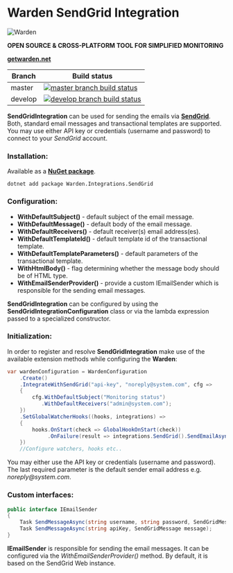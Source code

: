 # Warden SendGrid Integration

![Warden](http://spetz.github.io/img/warden_logo.png)

**OPEN SOURCE & CROSS-PLATFORM TOOL FOR SIMPLIFIED MONITORING**

**[getwarden.net](http://getwarden.net)**

|Branch             |Build status                                                  
|-------------------|-----------------------------------------------------
|master             |[![master branch build status](https://api.travis-ci.org/warden-stack/Warden.Integrations.SendGrid.svg?branch=master)](https://travis-ci.org/warden-stack/Warden.Integrations.SendGrid)
|develop            |[![develop branch build status](https://api.travis-ci.org/warden-stack/Warden.Integrations.SendGrid.svg?branch=develop)](https://travis-ci.org/warden-stack/Warden.Integrations.SendGrid/branches)

**SendGridIntegration** can be used for sending the emails via **[SendGrid](https://sendgrid.com)**.
Both, standard email messages and transactional templates are supported. You may use either API key or credentials (username and password) to connect to your _SendGrid_ account.

### Installation:

Available as a **[NuGet package](https://www.nuget.org/packages/Warden.Integrations.SendGrid)**. 
```
dotnet add package Warden.Integrations.SendGrid
```

### Configuration:

 - **WithDefaultSubject()** - default subject of the email message.
 - **WithDefaultMessage()** - default body of the email message.
 - **WithDefaultReceivers()** - default receiver(s) email address(es).
 - **WithDefaultTemplateId()** - default template id of the transactional template.
 - **WithDefaultTemplateParameters()** - default parameters of the transactional template. 
 - **WithHtmlBody()** - flag determining whether the message body should be of HTML type.
 - **WithEmailSenderProvider()** - provide a custom IEmailSender which is responsible for the sending email messages.

**SendGridIntegration** can be configured by using the **SendGridIntegrationConfiguration** class or via the lambda expression passed to a specialized constructor. 

### Initialization:

In order to register and resolve **SendGridIntegration** make use of the available extension methods while configuring the **Warden**:

```csharp
var wardenConfiguration = WardenConfiguration
    .Create()
    .IntegrateWithSendGrid("api-key", "noreply@system.com", cfg =>
    {
        cfg.WithDefaultSubject("Monitoring status")
           .WithDefaultReceivers("admin@system.com");
    })
    .SetGlobalWatcherHooks((hooks, integrations) =>
    {
        hooks.OnStart(check => GlobalHookOnStart(check))
             .OnFailure(result => integrations.SendGrid().SendEmailAsync("Monitoring errors have occured."))
    })
    //Configure watchers, hooks etc..
```

You may either use the API key or credentials (username and password). The last required parameter is the default sender email address e.g. _noreply@system.com_.

### Custom interfaces:
```csharp
public interface IEmailSender
{
    Task SendMessageAsync(string username, string password, SendGridMessage message);
    Task SendMessageAsync(string apiKey, SendGridMessage message);
}
```

**IEmailSender** is responsible for sending the email messages. It can be configured via the *WithEmailSenderProvider()* method. By default, it is based on the SendGrid Web instance.